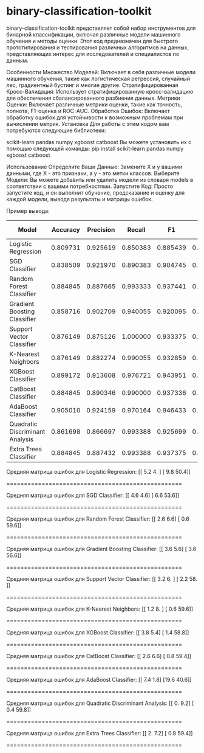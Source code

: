 # binary-classification-toolkit
binary-classification-toolkit представляет собой набор инструментов для бинарной классификации, включая различные модели машинного обучения и методы оценки. Этот код предназначен для быстрого прототипирования и тестирования различных алгоритмов на данных, представляющих интерес для исследователей и специалистов по данным.

Особенности
Множество Моделей: Включает в себя различные модели машинного обучения, такие как логистическая регрессия, случайный лес, градиентный бустинг и многие другие.
Стратифицированная Кросс-Валидация: Использует стратифицированную кросс-валидацию для обеспечения сбалансированного разбиения данных.
Метрики Оценки: Включает различные метрики оценки, такие как точность, полнота, F1-оценка и ROC-AUC.
Обработка Ошибок: Включает обработку ошибок для устойчивости к возможным проблемам при вычислении метрик.
Установка
Для работы с этим кодом вам потребуются следующие библиотеки:

scikit-learn
pandas
numpy
xgboost
catboost
Вы можете установить их с помощью следующей команды:
pip install scikit-learn pandas numpy xgboost catboost

Использование
Определите Ваши Данные: Замените X и y вашими данными, где X - это признаки, а y - это метки классов.
Выберите Модели: Вы можете добавить или удалить модели из словаря models в соответствии с вашими потребностями.
Запустите Код: Просто запустите код, и он выполнит обучение, предсказание и оценку для каждой модели, выводя результаты и матрицы ошибок.


Пример вывода:

| Model                             | Accuracy | Precision | Recall  | F1       | ROC-AUC  |
|-----------------------------------|----------|-----------|---------|----------|----------|
| Logistic Regression               | 0.809731 | 0.925619  | 0.850383| 0.885439 | 0.699636 |
| SGD Classifier                    | 0.838509 | 0.921970  | 0.890383| 0.904745 | 0.697413 |
| Random Forest Classifier          | 0.884845 | 0.887665  | 0.993333| 0.937441 | 0.585556 |
| Gradient Boosting Classifier      | 0.858716 | 0.902709  | 0.940055| 0.920095 | 0.634472 |
| Support Vector Classifier         | 0.876149 | 0.875126  | 1.000000| 0.933375 | 0.533333 |
| K-Nearest Neighbors               | 0.876149 | 0.882274  | 0.990055| 0.932859 | 0.561694 |
| XGBoost Classifier                | 0.899172 | 0.913608  | 0.976721| 0.943951 | 0.682805 |
| CatBoost Classifier               | 0.884845 | 0.890346  | 0.990000| 0.937336 | 0.595000 |
| AdaBoost Classifier               | 0.905010 | 0.924159  | 0.970164| 0.946433 | 0.723971 |
| Quadratic Discriminant Analysis   | 0.861698 | 0.866697  | 0.993388| 0.925699 | 0.496694 |
| Extra Trees Classifier            | 0.884845 | 0.887432  | 0.993388| 0.937375 | 0.585583 |

Средняя матрица ошибок для Logistic Regression:
[[ 5.2  4. ]
 [ 9.8 50.4]]

==================================================

Средняя матрица ошибок для SGD Classifier:
[[ 4.6  4.6]
 [ 6.6 53.6]]

==================================================

Средняя матрица ошибок для Random Forest Classifier:
[[ 2.6  6.6]
 [ 0.6 59.6]]

==================================================

Средняя матрица ошибок для Gradient Boosting Classifier:
[[ 3.6  5.6]
 [ 3.6 56.6]]

==================================================

Средняя матрица ошибок для Support Vector Classifier:
[[ 3.2  6. ]
 [ 2.2 58. ]]

==================================================

Средняя матрица ошибок для K-Nearest Neighbors:
[[ 1.2  8. ]
 [ 0.6 59.6]]

==================================================

Средняя матрица ошибок для XGBoost Classifier:
[[ 3.8  5.4]
 [ 1.4 58.8]]

==================================================

Средняя матрица ошибок для CatBoost Classifier:
[[ 2.6  6.6]
 [ 0.8 59.4]]

==================================================

Средняя матрица ошибок для AdaBoost Classifier:
[[ 7.4  1.8]
 [19.6 40.6]]

==================================================

Средняя матрица ошибок для Quadratic Discriminant Analysis:
[[ 0.   9.2]
 [ 0.4 59.8]]

==================================================

Средняя матрица ошибок для Extra Trees Classifier:
[[ 2.   7.2]
 [ 0.8 59.4]]

==================================================
